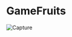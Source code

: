 # GameFruits

![Capture](https://user-images.githubusercontent.com/63117044/113161537-624c7800-9236-11eb-8675-1c7a06fb019f.JPG)
